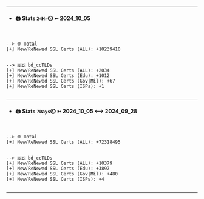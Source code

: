 

---
- #### 🖨️ **Stats** `24Hr`⏲️ ➼ 2024_10_05
```console


--> 🌐 Total
[+] New/ReNewed SSL Certs (ALL): +10239410


--> 🇧🇩 bd_ccTLDs
[+] New/ReNewed SSL Certs (ALL): +2034
[+] New/ReNewed SSL Certs (Edu): +1012
[+] New/ReNewed SSL Certs (Gov|Mil): +67
[+] New/ReNewed SSL Certs (ISPs): +1


```

---
- #### 🖨️ **Stats** `7Days`⏲️ ➼ 2024_10_05 <--> 2024_09_28
```console


--> 🌐 Total
[+] New/ReNewed SSL Certs (ALL): +72318495


--> 🇧🇩 bd_ccTLDs
[+] New/ReNewed SSL Certs (ALL): +10379
[+] New/ReNewed SSL Certs (Edu): +3897
[+] New/ReNewed SSL Certs (Gov|Mil): +480
[+] New/ReNewed SSL Certs (ISPs): +4


```

---

